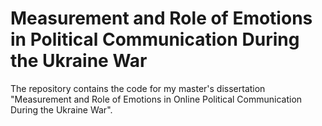 # Measurement and Role of Emotions in Political Communication During the Ukraine War
The repository contains the code for my master's dissertation "Measurement and Role of Emotions in Online Political Communication During the Ukraine War".
